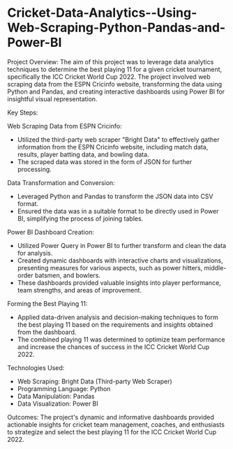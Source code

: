 # Cricket-Data-Analytics--Using-Web-Scraping-Python-Pandas-and-Power-BI
Project Overview:
The aim of this project was to leverage data analytics techniques to determine the best playing 11 for a given cricket tournament, specifically the ICC Cricket World Cup 2022. The project involved web scraping data from the ESPN Cricinfo website, transforming the data using Python and Pandas, and creating interactive dashboards using Power BI for insightful visual representation.

Key Steps:

Web Scraping Data from ESPN Cricinfo:
- Utilized the third-party web scraper "Bright Data" to effectively gather information from the ESPN Cricinfo website, including match data, results, player batting data, and bowling data.
- The scraped data was stored in the form of JSON for further processing.

Data Transformation and Conversion:
- Leveraged Python and Pandas to transform the JSON data into CSV format.
- Ensured the data was in a suitable format to be directly used in Power BI, simplifying the process of joining tables.

Power BI Dashboard Creation:
- Utilized Power Query in Power BI to further transform and clean the data for analysis.
- Created dynamic dashboards with interactive charts and visualizations, presenting measures for various aspects, such as power hitters, middle-order batsmen, and bowlers.
- These dashboards provided valuable insights into player performance, team strengths, and areas of improvement.

Forming the Best Playing 11:
- Applied data-driven analysis and decision-making techniques to form the best playing 11 based on the requirements and insights obtained from the dashboard.
- The combined playing 11 was determined to optimize team performance and increase the chances of success in the ICC Cricket World Cup 2022.

Technologies Used:
- Web Scraping: Bright Data (Third-party Web Scraper)
- Programming Language: Python
- Data Manipulation: Pandas
- Data Visualization: Power BI

Outcomes:
The project's dynamic and informative dashboards provided actionable insights for cricket team management, coaches, and enthusiasts to strategize and select the best playing 11 for the ICC Cricket World Cup 2022.
